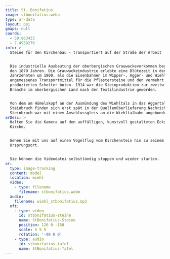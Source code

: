 ```yaml
---
title: St. Bonifatius
image: stbonifatius.webp
type: ar-data
layout: poi
gmaps: null
coords:
  - 50.963433
  - 7.4959276
info: >
  Steine für den Kirchenbau - transportiert auf der Straße der Arbeit


  Die industrielle Ausbeutung der oberbergischen Grauwackevorkommen beginnt in
  den 1870 Jahren. Die Grauwackeindustrie erlebte eine Blütezeit in den
  Jahrzehnten um 1900, als die Eisenbahnen im Wipper-, Agger- und Wiehltal ein
  angemessenes Transportmittel für die Pflastersteine und den vermehrt seit 1902
  produzierten Schotter boten. 1914 war die Steinproduktion zur zweitwichtigsten
  Branche im oberbergischen Land nach der Textilindustrie geworden. 


  Von dem am Hömelskopf an der Ausmündung des Wiehltals in das Aggertal gelegene
  Steinbruch finden sich erst spät in der Quellenüberlieferung Nachrichten. Der
  Steinbruch war mit einem Anschlussgleis an die Wiehltalbahn angebunden. 
arDesc: >
  Halten Sie die Kamera auf den auffälligen, kunstvoll gestalteten Eckstein  der
  Kirche.


  Gehen Sie mit uns auf einen Vogelflug vom Kirchenstein hin zu seinem
  Ursprungsort. 


  Sie können die Videodatei selbsttändig stoppen und wieder starten.
ar:
  type: image-tracking
  content: model
  location: wiehl
  video:
    - type: filename
      filename: stbonifatius.webm
  audio:
    filename: wiehl_stbonifatius.mp3
  nft:
    - type: video
      id: stbonifatius-steine
      name: StBonifatius-Steine
      position: 120 0 -150
      scale: 5 5 5
      rotation: '-90 0 0'
    - type: audio
      id: stbonifatius-tafel
      name: StBonifatius-Tafel
---
```



